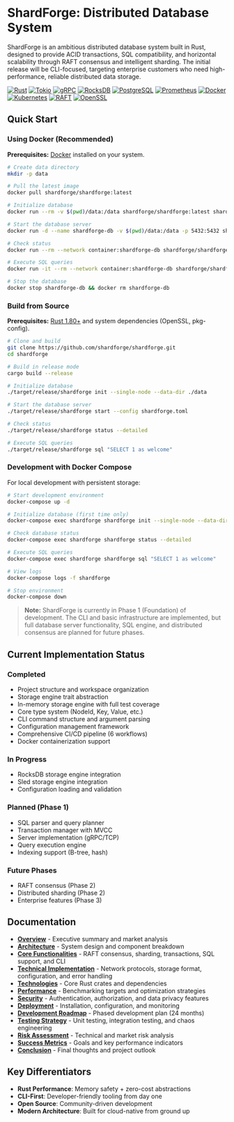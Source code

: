 # ShardForge: Distributed Database System

ShardForge is an ambitious distributed database system built in Rust, designed to provide ACID transactions, SQL compatibility, and horizontal scalability through RAFT consensus and intelligent sharding. The initial release will be CLI-focused, targeting enterprise customers who need high-performance, reliable distributed data storage.

[![Rust](https://img.shields.io/badge/Rust-1.75+-000000.svg?style=for-the-badge&logo=rust)](https://rust-lang.org/)
[![Tokio](https://img.shields.io/badge/Tokio-Async%20Runtime-000000.svg?style=for-the-badge&logo=tokio)](https://tokio.rs/)
[![gRPC](https://img.shields.io/badge/gRPC-Protocol%20Buffers-244c5a.svg?style=for-the-badge&logo=grpc)](https://grpc.io/)
[![RocksDB](https://img.shields.io/badge/RocksDB-Storage-orange.svg?style=for-the-badge&logo=rocksdb)](https://rocksdb.org/)
[![PostgreSQL](https://img.shields.io/badge/PostgreSQL-SQL%20Compatible-4169e1.svg?style=for-the-badge&logo=postgresql)](https://postgresql.org/)
[![Prometheus](https://img.shields.io/badge/Prometheus-Metrics-e6522c.svg?style=for-the-badge&logo=prometheus)](https://prometheus.io/)
[![Docker](https://img.shields.io/badge/Docker-Containerized-2496ed.svg?style=for-the-badge&logo=docker)](https://docker.com/)
[![Kubernetes](https://img.shields.io/badge/Kubernetes-Orchestration-326ce5.svg?style=for-the-badge&logo=kubernetes)](https://kubernetes.io/)
[![RAFT](https://img.shields.io/badge/RAFT-Consensus-00add8.svg?style=for-the-badge&logo=raft)](https://raft.github.io/)
[![OpenSSL](https://img.shields.io/badge/OpenSSL-Security-721412.svg?style=for-the-badge&logo=openssl)](https://openssl.org/)

## Quick Start

### Using Docker (Recommended)

**Prerequisites:** [Docker](https://docker.com/get-started) installed on your system.

```bash
# Create data directory
mkdir -p data

# Pull the latest image
docker pull shardforge/shardforge:latest

# Initialize database
docker run --rm -v $(pwd)/data:/data shardforge/shardforge:latest shardforge init --single-node --data-dir /data

# Start the database server
docker run -d --name shardforge-db -v $(pwd)/data:/data -p 5432:5432 shardforge/shardforge:latest shardforge start --config /data/shardforge.toml

# Check status
docker run --rm --network container:shardforge-db shardforge/shardforge:latest shardforge status

# Execute SQL queries
docker run -it --rm --network container:shardforge-db shardforge/shardforge:latest shardforge sql "SELECT 1 as welcome"

# Stop the database
docker stop shardforge-db && docker rm shardforge-db
```

### Build from Source

**Prerequisites:** [Rust 1.80+](https://rustup.rs/) and system dependencies (OpenSSL, pkg-config).

```bash
# Clone and build
git clone https://github.com/shardforge/shardforge.git
cd shardforge

# Build in release mode
cargo build --release

# Initialize database
./target/release/shardforge init --single-node --data-dir ./data

# Start the database server
./target/release/shardforge start --config shardforge.toml

# Check status
./target/release/shardforge status --detailed

# Execute SQL queries
./target/release/shardforge sql "SELECT 1 as welcome"
```

### Development with Docker Compose

For local development with persistent storage:

```bash
# Start development environment
docker-compose up -d

# Initialize database (first time only)
docker-compose exec shardforge shardforge init --single-node --data-dir /data/shardforge

# Check database status
docker-compose exec shardforge shardforge status --detailed

# Execute SQL queries
docker-compose exec shardforge shardforge sql "SELECT 1 as welcome"

# View logs
docker-compose logs -f shardforge

# Stop environment
docker-compose down
```

> **Note:** ShardForge is currently in Phase 1 (Foundation) of development. The CLI and basic infrastructure are implemented, but full database server functionality, SQL engine, and distributed consensus are planned for future phases.

## Current Implementation Status

### Completed

- Project structure and workspace organization
- Storage engine trait abstraction
- In-memory storage engine with full test coverage
- Core type system (NodeId, Key, Value, etc.)
- CLI command structure and argument parsing
- Configuration management framework
- Comprehensive CI/CD pipeline (6 workflows)
- Docker containerization support

### In Progress

- RocksDB storage engine integration
- Sled storage engine integration
- Configuration loading and validation

### Planned (Phase 1)

- SQL parser and query planner
- Transaction manager with MVCC
- Server implementation (gRPC/TCP)
- Query execution engine
- Indexing support (B-tree, hash)

### Future Phases

- RAFT consensus (Phase 2)
- Distributed sharding (Phase 2)
- Enterprise features (Phase 3)

## Documentation

- **[Overview](docs/overview.md)** - Executive summary and market analysis
- **[Architecture](docs/architecture.md)** - System design and component breakdown
- **[Core Functionalities](docs/functionalities.md)** - RAFT consensus, sharding, transactions, SQL support, and CLI
- **[Technical Implementation](docs/implementation.md)** - Network protocols, storage format, configuration, and error handling
- **[Technologies](docs/technologies.md)** - Core Rust crates and dependencies
- **[Performance](docs/performance.md)** - Benchmarking targets and optimization strategies
- **[Security](docs/security.md)** - Authentication, authorization, and data privacy features
- **[Deployment](docs/deployment.md)** - Installation, configuration, and monitoring
- **[Development Roadmap](docs/roadmap.md)** - Phased development plan (24 months)
- **[Testing Strategy](docs/testing.md)** - Unit testing, integration testing, and chaos engineering
- **[Risk Assessment](docs/risk-assessment.md)** - Technical and market risk analysis
- **[Success Metrics](docs/success-metrics.md)** - Goals and key performance indicators
- **[Conclusion](docs/conclusion.md)** - Final thoughts and project outlook

## Key Differentiators

- **Rust Performance**: Memory safety + zero-cost abstractions
- **CLI-First**: Developer-friendly tooling from day one
- **Open Source**: Community-driven development
- **Modern Architecture**: Built for cloud-native from ground up
